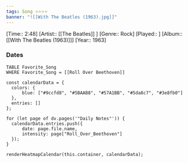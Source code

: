 ```yaml
---
tags: Song ⭐⭐⭐⭐ 
banner: "![[With The Beatles (1963).jpg]]"
---
```

[Time:: 2:48]
[Artist:: [[The Beatles]] ]
[Genre:: Rock]
[Played:: ]
[Album:: [[With The Beatles (1963)]]]
[Year:: 1963]
### Dates
````dataview
TABLE Favorite_Song
WHERE Favorite_Song = [[Roll Over Beethoven]]
````
  ```dataviewjs
const calendarData = { 
	colors: { 
		blue: ["#9ccfd8", "#5BAAB8", "#57A1BB", "#5da8c7", "#3e8fb0"] 
	}, 
	entries: [] 
}; 

for (let page of dv.pages('"Daily Notes"')) { 
	calendarData.entries.push({ 
		date: page.file.name, 
		intensity: page["Roll_Over_Beethoven"]
	}); 
} 

renderHeatmapCalendar(this.container, calendarData);
```
